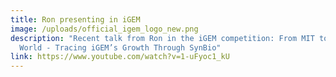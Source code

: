 ```yaml
---
title: Ron presenting in iGEM
image: /uploads/official_igem_logo_new.png
description: "Recent talk from Ron in the iGEM competition: From MIT to the
  World - Tracing iGEM’s Growth Through SynBio"
link: https://www.youtube.com/watch?v=1-uFyoc1_kU
---
```

